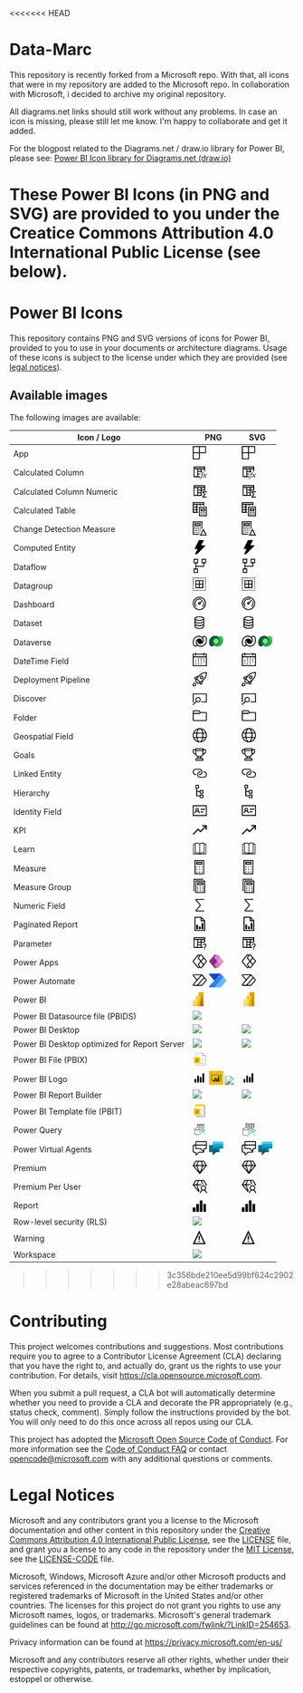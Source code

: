 <<<<<<< HEAD
# Data-Marc
This repository is recently forked from a Microsoft repo. With that, all icons that were in my repository are added to the Microsoft repo. 
In collaboration with Microsoft, i decided to archive my original repository. 

All diagrams.net links should still work without any problems. 
In case an icon is missing, please still let me know. I'm happy to collaborate and get it added. 

For the blogpost related to the Diagrams.net / draw.io library for Power BI, please see: 
[Power BI Icon library for Diagrams.net (draw.io)](https://data-marc.com/2020/09/17/power-bi-icon-library-for-diagrams-net-draw-io/)





These Power BI Icons (in PNG and SVG) are provided to you under the Creatice Commons Attribution 4.0 International Public License (see below).
=======
# Power BI Icons

This repository contains PNG and SVG versions of icons for Power BI, provided to you to use in your documents or architecture diagrams.
Usage of these icons is subject to the license under which they are provided (see [legal notices](#legal-notices)).

## Available images
The following images are available:

|Icon / Logo|PNG|SVG|
|--|--|--|
|App|<a href="/PNG/App.png"><img src="/PNG/App.png" height="25"/></a>|<a href="/SVG/App.svg"><img src="/SVG/App.svg" height="25"/></a>|
|Calculated Column|<a href="/PNG/CalculatedColumn.png"><img src="/PNG/CalculatedColumn.png" height="25"/></a>|<a href="/SVG/CalculatedColumn.svg"><img src="/SVG/CalculatedColumn.svg" height="25"/></a>|
|Calculated Column Numeric|<a href="/PNG/CalculatedColumnNumeric.png"><img src="/PNG/CalculatedColumnNumeric.png" height="25"/></a>|<a href="/SVG/CalculatedColumnNumeric.svg"><img src="/SVG/CalculatedColumnNumeric.svg" height="25"/></a>|
|Calculated Table|<a href="/PNG/CalculatedTable.png"><img src="/PNG/CalculatedTable.png" height="25"/></a>|<a href="/SVG/CalculatedTable.svg"><img src="/SVG/CalculatedTable.svg" height="25"/></a>|
|Change Detection Measure|<a href="/PNG/ChangeDetectionMeasure.png"><img src="/PNG/ChangeDetectionMeasure.png" height="25"/></a>|<a href="/SVG/ChangeDetectionMeasure.svg"><img src="/SVG/ChangeDetectionMeasure.svg" height="25"/></a>|
|Computed Entity|<a href="/PNG/ComputedEntity.png"><img src="/PNG/ComputedEntity.png" height="25"/></a>|<a href="/SVG/ComputedEntity.svg"><img src="/SVG/ComputedEntity.svg" height="25"/></a>|
|Dataflow|<a href="/PNG/Dataflow.png"><img src="/PNG/Dataflow.png" height="25"/></a>|<a href="/SVG/Dataflow.svg"><img src="/SVG/Dataflow.svg" height="25"/></a>|
|Datagroup|<a href="/PNG/Datagroup.png"><img src="/PNG/Datagroup.png" height="25"/></a>|<a href="/SVG/Datagroup.svg"><img src="/SVG/Datagroup.svg" height="25"/></a>|
|Dashboard|<a href="/PNG/Dashboard.png"><img src="/PNG/Dashboard.png" height="25"/></a>|<a href="/SVG/Dashboard.svg"><img src="/SVG/Dashboard.svg" height="25"/></a>|
|Dataset|<a href="/PNG/Dataset.png"><img src="/PNG/Dataset.png" height="25"/></a>|<a href="/SVG/Dataset.svg"><img src="/SVG/Dataset.svg" height="25"/></a>|
|Dataverse|<a href="/PNG/Dataverse.png"><img src="/PNG/Dataverse.png" height="25"/></a>&nbsp;<a href="/PNG/Dataverse-Colored.png"><img src="/PNG/Dataverse-Colored.png" height="25"/></a>|<a href="/SVG/Dataverse.svg"><img src="/SVG/Dataverse.svg" height="25"/></a>&nbsp;<a href="/SVG/Dataverse-Colored.svg"><img src="/SVG/Dataverse-Colored.svg" height="25"/></a>|
|DateTime Field|<a href="/PNG/DateTimeField.png"><img src="/PNG/DateTimeField.png" height="25"/></a>|<a href="/SVG/DateTimeField.svg"><img src="/SVG/DateTimeField.svg" height="25"/></a>|
|Deployment Pipeline|<a href="/PNG/DeploymentPipeline.png"><img src="/PNG/DeploymentPipeline.png" height="25"/></a>|<a href="/SVG/DeploymentPipeline.svg"><img src="/SVG/DeploymentPipeline.svg" height="25"/></a>|
|Discover|<a href="/PNG/Discover.png"><img src="/PNG/Discover.png" height="25"/></a>|<a href="/SVG/Discover.svg"><img src="/SVG/Discover.svg" height="25"/></a>|
|Folder|<a href="/PNG/Folder.png"><img src="/PNG/Folder.png" height="25"/></a>|<a href="/SVG/Folder.svg"><img src="/SVG/Folder.svg" height="25"/></a>|
|Geospatial Field|<a href="/PNG/GeospatialField.png"><img src="/PNG/GeospatialField.png" height="25"/></a>|<a href="/SVG/GeospatialField.svg"><img src="/SVG/GeospatialField.svg" height="25"/></a>|
|Goals|<a href="/PNG/Goals.png"><img src="/PNG/Goals.png" height="25"/></a>|<a href="/SVG/Goals.svg"><img src="/SVG/Goals.svg" height="25"/></a>|
|Linked Entity|<a href="/PNG/LinkedEntity.png"><img src="/PNG/LinkedEntity.png" height="25"/></a>|<a href="/SVG/LinkedEntity.svg"><img src="/SVG/LinkedEntity.svg" height="25"></a>|
|Hierarchy|<a href="/PNG/Hierarchy.png"><img src="/PNG/Hierarchy.png" height="25"/></a>|<a href="/SVG/Hierarchy.svg"><img src="/SVG/Hierarchy.svg" height="25"/></a>|
|Identity Field|<a href="/PNG/IdentityField.png"><img src="/PNG/IdentityField.png" height="25"/></a>|<a href="/SVG/IdentityField.svg"><img src="/SVG/IdentityField.svg" height="25"/></a>|
|KPI|<a href="/PNG/KPI.png"><img src="/PNG/KPI.png" height="25"/></a>|<a href="/SVG/KPI.svg"><img src="/SVG/KPI.svg" height="25"/></a>|
|Learn|<a href="/PNG/Learn.png"><img src="/PNG/Learn.png" height="25"/></a>|<a href="/SVG/Learn.svg"><img src="/SVG/Learn.svg" height="25"/></a>|
|Measure|<a href="/PNG/Measure.png"><img src="/PNG/Measure.png" height="25"/></a>|<a href="/SVG/Measure.svg"><img src="/SVG/Measure.svg" height="25"/></a>|
|Measure Group|<a href="/PNG/MeasureGroup.png"><img src="/PNG/MeasureGroup.png" height="25"/></a>|<a href="/SVG/MeasureGroup.svg"><img src="/SVG/MeasureGroup.svg" height="25"/></a>|
|Numeric Field|<a href="/PNG/NumericField.png"><img src="/PNG/NumericField.png" height="25"/></a>|<a href="/SVG/NumericField.svg"><img src="/SVG/NumericField.svg" height="25"/></a>|
|Paginated Report|<a href="/PNG/PaginatedReport.png"><img src="/PNG/PaginatedReport.png" height="25"/></a>|<a href="/SVG/PaginatedReport.svg"><img src="/SVG/PaginatedReport.svg" height="25"/></a>|
|Parameter|<a href="/PNG/Parameter.png"><img src="/PNG/Parameter.png" height="25"/></a>|<a href="/SVG/Parameter.svg"><img src="/SVG/Parameter.svg" height="25"/></a>|
|Power Apps|<a href="/PNG/PowerApps.png"><img src="/PNG/PowerApps.png" height="25"/></a>&nbsp;<a href="/PNG/PowerApps-Colored.png"><img src="/PNG/PowerApps-Colored.png" height="25"/></a>|<a href="/SVG/PowerApps.svg"><img src="/SVG/PowerApps.svg" height="25"/></a>|
|Power Automate|<a href="/PNG/PowerAutomate.png"><img src="/PNG/PowerAutomate.png" height="25"/></a>&nbsp;<a href="/PNG/PowerAutomate-Colored.png"><img src="/PNG/PowerAutomate-Colored.png" height="25"/></a>|<a href="/SVG/PowerAutomate.svg"><img src="/SVG/PowerAutomate.svg" height="25"/></a>|
|Power BI|<a href="/PNG/PowerBI.png"><img src="/PNG/PowerBI.png" height="25"/></a>|<a href="/SVG/PowerBI.svg"><img src="/SVG/PowerBI.svg" height="25"/></a>|
|Power BI Datasource file (PBIDS)|<a href="/PNG/pbids.png"><img src="/PNG/pbids.png" height="25"/></a>||
|Power BI Desktop|<a href="/PNG/Desktop.png"><img src="/PNG/Desktop.png" height="25"/></a>|<a href="/SVG/Desktop.svg"><img src="/SVG/Desktop.svg" height="25"/></a>|
|Power BI Desktop optimized for Report Server|<a href="/PNG/DesktopRS.png"><img src="/PNG/DesktopRS.png" height="25"/></a>|<a href="/SVG/DesktopRS.svg"><img src="/SVG/DesktopRS.svg" height="25"/></a>|
|Power BI File (PBIX)|<a href="/PNG/pbix.png"><img src="/PNG/pbix.png" height="25"/></a>||
|Power BI Logo|<a href="/PNG/Logo.png"><img src="/PNG/Logo.png" height="25"/></a>&nbsp;<a href="/PNG/LogoBlack.png"><img src="/PNG/LogoBlack.png" height="25"/></a>&nbsp;<a href="/PNG/LogoYellow.png"><img src="/PNG/LogoYellow.png" height="25"/></a>|<a href="/SVG/Logo.svg"><img src="/SVG/Logo.svg" height="25"/></a>|
|Power BI Report Builder|<a href="/PNG/ReportBuilder.png"><img src="/PNG/ReportBuilder.png" height="25"/></a>|<a href="/SVG/ReportBuilder.svg"><img src="/SVG/ReportBuilder.svg" height="25"/></a>|
|Power BI Template file (PBIT)|<a href="/PNG/pbit.png"><img src="/PNG/pbit.png" height="25"/></a>||
|Power Query|<a href="/PNG/PowerQuery-Colored.png"><img src="/PNG/PowerQuery-Colored.png" height="25"/></a>|<a href="/SVG/PowerQuery-Colored.svg"><img src="/SVG/PowerQuery-Colored.svg" height="25"/></a>|
|Power Virtual Agents|<a href="/PNG/PowerVirtualAgents.png"><img src="/PNG/PowerVirtualAgents.png" height="25"/></a>&nbsp;<a href="/PNG/PowerVirtualAgents-Colored.png"><img src="/PNG/PowerVirtualAgents-Colored.png" height="25"/></a>|<a href="/SVG/PowerVirtualAgents.svg"><img src="/SVG/PowerVirtualAgents.svg" height="25"/></a>&nbsp;<a href="/SVG/PowerVirtualAgents-Colored.svg"><img src="/SVG/PowerVirtualAgents-Colored.svg" height="25"/></a>|
|Premium|<a href="/PNG/Premium.png"><img src="/PNG/Premium.png" height="25"/></a>|<a href="/SVG/Premium.svg"><img src="/SVG/Premium.svg" height="25"/></a>|
|Premium Per User|<a href="/PNG/PremiumPerUser.png"><img src="/PNG/PremiumPerUser.png" height="25"/></a>|<a href="/SVG/PremiumPerUser.svg"><img src="/SVG/PremiumPerUser.svg" height="25"/></a>|
|Report|<a href="/PNG/Report.png"><img src="/PNG/Report.png" height="25"/></a>|<a href="/SVG/Report.svg"><img src="/SVG/Report.svg" height="25"/></a>|
|Row-level security (RLS)|<a href="/PNG/RLS.png"><img src="/PNG/RLS.png" height="25"/></a>||
|Warning|<a href="/PNG/Warning.png"><img src="/PNG/Warning.png" height="25"/></a>|<a href="/SVG/Warning.svg"><img src="/SVG/Warning.svg" height="25"/></a>|
|Workspace|<a href="/PNG/Workspace.png"><img src="/PNG/Workspace.png" height="25"/></a>||
>>>>>>> 3c356bde210ee5d99bf624c2902e28abeac697bd

# Contributing


This project welcomes contributions and suggestions.  Most contributions require you to agree to a
Contributor License Agreement (CLA) declaring that you have the right to, and actually do, grant us
the rights to use your contribution. For details, visit https://cla.opensource.microsoft.com.

When you submit a pull request, a CLA bot will automatically determine whether you need to provide
a CLA and decorate the PR appropriately (e.g., status check, comment). Simply follow the instructions
provided by the bot. You will only need to do this once across all repos using our CLA.

This project has adopted the [Microsoft Open Source Code of Conduct](https://opensource.microsoft.com/codeofconduct/).
For more information see the [Code of Conduct FAQ](https://opensource.microsoft.com/codeofconduct/faq/) or
contact [opencode@microsoft.com](mailto:opencode@microsoft.com) with any additional questions or comments.

# Legal Notices

Microsoft and any contributors grant you a license to the Microsoft documentation and other content
in this repository under the [Creative Commons Attribution 4.0 International Public License](https://creativecommons.org/licenses/by/4.0/legalcode),
see the [LICENSE](LICENSE) file, and grant you a license to any code in the repository under the [MIT License](https://opensource.org/licenses/MIT), see the
[LICENSE-CODE](LICENSE-CODE) file.

Microsoft, Windows, Microsoft Azure and/or other Microsoft products and services referenced in the documentation
may be either trademarks or registered trademarks of Microsoft in the United States and/or other countries.
The licenses for this project do not grant you rights to use any Microsoft names, logos, or trademarks.
Microsoft's general trademark guidelines can be found at http://go.microsoft.com/fwlink/?LinkID=254653.

Privacy information can be found at https://privacy.microsoft.com/en-us/

Microsoft and any contributors reserve all other rights, whether under their respective copyrights, patents,
or trademarks, whether by implication, estoppel or otherwise.
